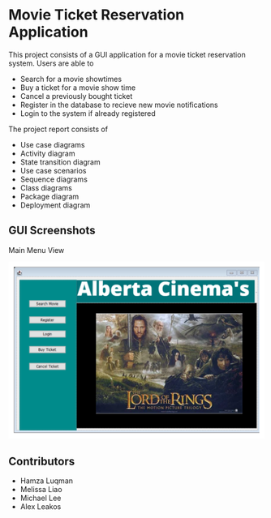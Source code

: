 # Movie Ticket Reservation Application

This project consists of a GUI application for a movie ticket reservation system. Users are able to
- Search for a movie showtimes
- Buy a ticket for a movie show time
- Cancel a previously bought ticket
- Register in the database to recieve new movie notifications
- Login to the system if already registered

The project report consists of
- Use case diagrams
- Activity diagram
- State transition diagram
- Use case scenarios
- Sequence diagrams
- Class diagrams
- Package diagram
- Deployment diagram

## GUI Screenshots

Main Menu View

![Main Menu View](https://github.com/hamzaluqman/movie-ticket-reservation/blob/main/Images/Main%20Menu%20View.png?raw=true)

## Contributors

- Hamza Luqman
- Melissa Liao
- Michael Lee
- Alex Leakos
